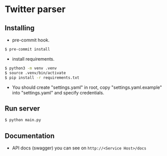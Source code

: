 # Twitter parser

## Installing

* pre-commit hook.

```bash
$ pre-commit install
```

* install requirements.

```bash
$ python3 -m venv .venv
$ source .venv/bin/activate
$ pip install -r requirements.txt
```
* You should create "settings.yaml" in root, copy "settings.yaml.example" into "settings.yaml" and specify credentials.

## Run server

```bash
$ python main.py
```

## Documentation

* API docs (swagger) you can see on `http://<Service Host>/docs`
